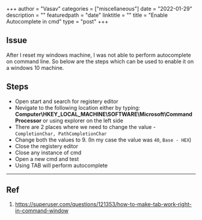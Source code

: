 +++
author = "Vasav"
categories = ["miscellaneous"]
date = "2022-01-29"
description = ""
featuredpath = "date"
linktitle = ""
title = "Enable Autocomplete in cmd"
type = "post"
+++

## Issue
After I reset my windows machine, I was not able to perform autocomplete on command line. So below are the steps which can be used to enable it on a windows 10 machine. 

## Steps 
* Open start and search for registery editor
* Nevigate to the following location either by typing: **Computer\HKEY_LOCAL_MACHINE\SOFTWARE\Microsoft\Command Processor** or using explorer on the left side
* There are 2 places where we need to change the value - ```CompletionChar, PathCompletionChar```
* Change both the values to 9. (In my case the value was ```40```, ```Base - HEX```)
* Close the registery editor
* Close any instance of cmd
* Open a new cmd and test
* Using TAB will perform autocomplete
___

## Ref
1. https://superuser.com/questions/121353/how-to-make-tab-work-right-in-command-window